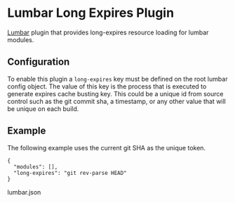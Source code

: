 # Lumbar Long Expires Plugin

[Lumbar](https://github.com/walmartlabs/lumbar) plugin that provides long-expires resource loading for lumbar modules.

## Configuration

To enable this plugin a `long-expires` key must be defined on the root lumbar config
object. The value of this key is the process that is executed to generate expires
cache busting key. This could be a unique id from source control such as the git
commit sha, a timestamp, or any other value that will be unique on each build.

## Example

The following example uses the current git SHA as the unique token.

    {
      "modules": [],
      "long-expires": "git rev-parse HEAD"
    }
lumbar.json
